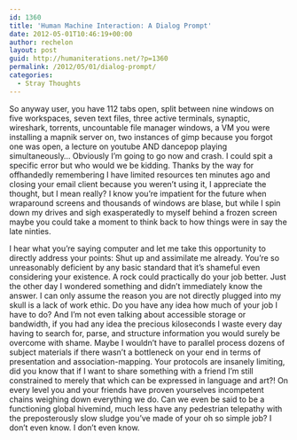 ```yaml
---
id: 1360
title: 'Human Machine Interaction: A Dialog Prompt'
date: 2012-05-01T10:46:19+00:00
author: rechelon
layout: post
guid: http://humaniterations.net/?p=1360
permalink: /2012/05/01/dialog-prompt/
categories:
  - Stray Thoughts
---
```

So anyway user, you have 112 tabs open, split between nine windows on five workspaces, seven text files, three active terminals, synaptic, wireshark, torrents, uncountable file manager windows, a VM you were installing a mapnik server on, two instances of gimp because you forgot one was open, a lecture on youtube AND dancepop playing simultaneously&#8230; Obviously I&#8217;m going to go now and crash. I could spit a specific error but who would we be kidding. Thanks by the way for offhandedly remembering I have limited resources ten minutes ago and closing your email client because you weren&#8217;t using it, I appreciate the thought, but I mean really? I know you&#8217;re impatient for the future when wraparound screens and thousands of windows are blase, but while I spin down my drives and sigh exasperatedly to myself behind a frozen screen maybe you could take a moment to think back to how things were in say the late ninties.

I hear what you&#8217;re saying computer and let me take this opportunity to directly address your points: Shut up and assimilate me already. You&#8217;re so unreasonably deficient by any basic standard that it&#8217;s shameful even considering your existence. A rock could practically do your job better. Just the other day I wondered something and didn&#8217;t immediately know the answer. I can only assume the reason you are not directly plugged into my skull is a lack of work ethic. Do you have any idea how much of your job I have to do? And I&#8217;m not even talking about accessible storage or bandwidth, if you had any idea the precious kiloseconds I waste every day having to search for, parse, and structure information you would surely be overcome with shame. Maybe I wouldn&#8217;t have to parallel process dozens of subject materials if there wasn&#8217;t a bottleneck on your end in terms of presentation and association-mapping. Your protocols are insanely limiting, did you know that if I want to share something with a friend I&#8217;m still constrained to merely that which can be expressed in language and art?! On every level you and your friends have proven yourselves incompetent chains weighing down everything we do. Can we even be said to be a functioning global hivemind, much less have any pedestrian telepathy with the preposterously slow sludge you&#8217;ve made of your oh so simple job? I don&#8217;t even know. I don&#8217;t even know.